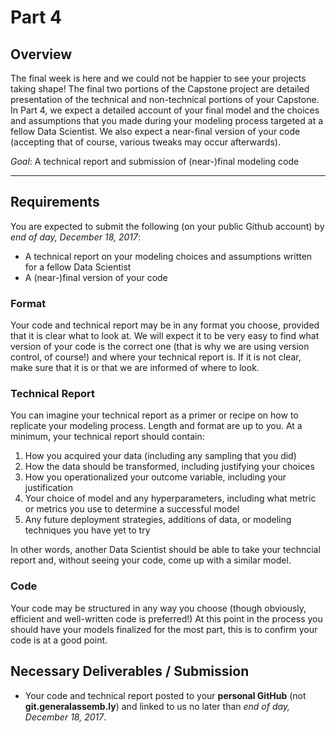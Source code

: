 # Part 4

## Overview 

The final week is here and we could not be happier to see your projects taking shape! The final two portions of the Capstone project are detailed presentation of the technical and non-technical portions of your Capstone. In Part 4, we expect a detailed account of your final model and the choices and assumptions that you made during your modeling process targeted at a fellow Data Scientist. We also expect a near-final version of your code (accepting that of course, various tweaks may occur afterwards).

_Goal_: A technical report and submission of (near-)final modeling code

---

## Requirements

You are expected to submit the following (on your public Github account) by _end of day, December 18, 2017_:

- A technical report on your modeling choices and assumptions written for a fellow Data Scientist
- A (near-)final version of your code

### Format

Your code and technical report may be in any format you choose, provided that it is clear what to look at. We will expect it to be very easy to find what version of your code is the correct one (that is why we are using version control, of course!) and where your technical report is. If it is not clear, make sure that it is or that we are informed of where to look.

### Technical Report

You can imagine your technical report as a primer or recipe on how to replicate your modeling process. Length and format are up to you. At a minimum, your technical report should contain:

1. How you acquired your data (including any sampling that you did)
2. How the data should be transformed, including justifying your choices
3. How you operationalized your outcome variable, including your justification
4. Your choice of model and any hyperparameters, including what metric or metrics you use to determine a successful model
5. Any future deployment strategies, additions of data, or modeling techniques you have yet to try

In other words, another Data Scientist should be able to take your techncial report and, without seeing your code, come up with a similar model.

### Code

Your code may be structured in any way you choose (though obviously, efficient and well-written code is preferred!) At this point in the process you should have your models finalized for the most part, this is to confirm your code is at a good point.

## Necessary Deliverables / Submission

- Your code and technical report posted to your **personal GitHub** (not **git.generalassemb.ly**) and linked to us no later than  _end of day, December 18, 2017_.